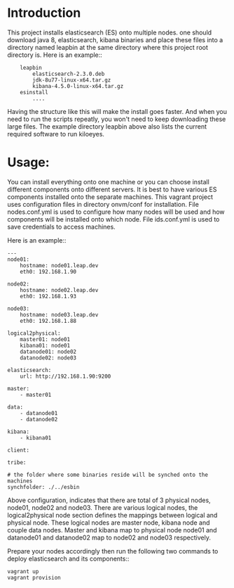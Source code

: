 Introduction
============
This project installs elasticsearch (ES) onto multiple nodes.
one should download java 8, elasticsearch, kibana binaries and place
these files into a directory named leapbin at the same directory where this
project root directory is. Here is an example::

        leapbin
            elasticsearch-2.3.0.deb
            jdk-8u77-linux-x64.tar.gz
            kibana-4.5.0-linux-x64.tar.gz
        esinstall
            ....

Having the structure like this will make the install goes faster. And when you
need to run the scripts repeatly, you won't need to keep downloading these
large files. The example directory leapbin above also lists the current
required software to run kiloeyes.


Usage:
======
You can install everything onto one machine or you can choose install different
components onto different servers. It is best to have various ES components
installed onto the separate machines. This vagrant project uses configuration
files in directory onvm/conf for installation. File nodes.conf.yml is
used to configure how many nodes will be used and how components will be
installed onto which node. File ids.conf.yml is used to save credentials to
access machines.

Here is an example::

    ---
    node01:
        hostname: node01.leap.dev
        eth0: 192.168.1.90

    node02:
        hostname: node02.leap.dev
        eth0: 192.168.1.93

    node03:
        hostname: node03.leap.dev
        eth0: 192.168.1.88

    logical2physical:
        master01: node01
        kibana01: node01
        datanode01: node02
        datanode02: node03

    elasticsearch:
        url: http://192.168.1.90:9200

    master:
        - master01

    data:
        - datanode01
        - datanode02

    kibana:
        - kibana01

    client:

    tribe:

    # the folder where some binaries reside will be synched onto the machines
    synchfolder: ./../esbin


Above configuration, indicates that there are total of 3 physical nodes,
node01, node02 and node03. There are various logical nodes, the
logical2physical node section defines the mappings between logical and
physical node. These logical nodes are master node, kibana node and couple
data nodes. Master and kibana map to physical node node01 and datanode01 and
datanode02 map to node02 and node03 respectively.


Prepare your nodes accordingly then run the following two commands to deploy
elasticsearch and its components::

    vagrant up
    vagrant provision
